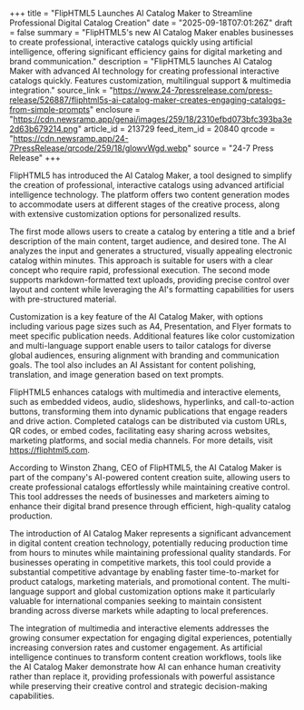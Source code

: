+++
title = "FlipHTML5 Launches AI Catalog Maker to Streamline Professional Digital Catalog Creation"
date = "2025-09-18T07:01:26Z"
draft = false
summary = "FlipHTML5's new AI Catalog Maker enables businesses to create professional, interactive catalogs quickly using artificial intelligence, offering significant efficiency gains for digital marketing and brand communication."
description = "FlipHTML5 launches AI Catalog Maker with advanced AI technology for creating professional interactive catalogs quickly. Features customization, multilingual support & multimedia integration."
source_link = "https://www.24-7pressrelease.com/press-release/526887/fliphtml5s-ai-catalog-maker-creates-engaging-catalogs-from-simple-prompts"
enclosure = "https://cdn.newsramp.app/genai/images/259/18/2310efbd073bfc393ba3e2d63b679214.png"
article_id = 213729
feed_item_id = 20840
qrcode = "https://cdn.newsramp.app/24-7PressRelease/qrcode/259/18/glowvWgd.webp"
source = "24-7 Press Release"
+++

<p>FlipHTML5 has introduced the AI Catalog Maker, a tool designed to simplify the creation of professional, interactive catalogs using advanced artificial intelligence technology. The platform offers two content generation modes to accommodate users at different stages of the creative process, along with extensive customization options for personalized results.</p><p>The first mode allows users to create a catalog by entering a title and a brief description of the main content, target audience, and desired tone. The AI analyzes the input and generates a structured, visually appealing electronic catalog within minutes. This approach is suitable for users with a clear concept who require rapid, professional execution. The second mode supports markdown-formatted text uploads, providing precise control over layout and content while leveraging the AI's formatting capabilities for users with pre-structured material.</p><p>Customization is a key feature of the AI Catalog Maker, with options including various page sizes such as A4, Presentation, and Flyer formats to meet specific publication needs. Additional features like color customization and multi-language support enable users to tailor catalogs for diverse global audiences, ensuring alignment with branding and communication goals. The tool also includes an AI Assistant for content polishing, translation, and image generation based on text prompts.</p><p>FlipHTML5 enhances catalogs with multimedia and interactive elements, such as embedded videos, audio, slideshows, hyperlinks, and call-to-action buttons, transforming them into dynamic publications that engage readers and drive action. Completed catalogs can be distributed via custom URLs, QR codes, or embed codes, facilitating easy sharing across websites, marketing platforms, and social media channels. For more details, visit <a href="https://fliphtml5.com" rel="nofollow" target="_blank">https://fliphtml5.com</a>.</p><p>According to Winston Zhang, CEO of FlipHTML5, the AI Catalog Maker is part of the company's AI-powered content creation suite, allowing users to create professional catalogs effortlessly while maintaining creative control. This tool addresses the needs of businesses and marketers aiming to enhance their digital brand presence through efficient, high-quality catalog production.</p><p>The introduction of AI Catalog Maker represents a significant advancement in digital content creation technology, potentially reducing production time from hours to minutes while maintaining professional quality standards. For businesses operating in competitive markets, this tool could provide a substantial competitive advantage by enabling faster time-to-market for product catalogs, marketing materials, and promotional content. The multi-language support and global customization options make it particularly valuable for international companies seeking to maintain consistent branding across diverse markets while adapting to local preferences.</p><p>The integration of multimedia and interactive elements addresses the growing consumer expectation for engaging digital experiences, potentially increasing conversion rates and customer engagement. As artificial intelligence continues to transform content creation workflows, tools like the AI Catalog Maker demonstrate how AI can enhance human creativity rather than replace it, providing professionals with powerful assistance while preserving their creative control and strategic decision-making capabilities.</p>